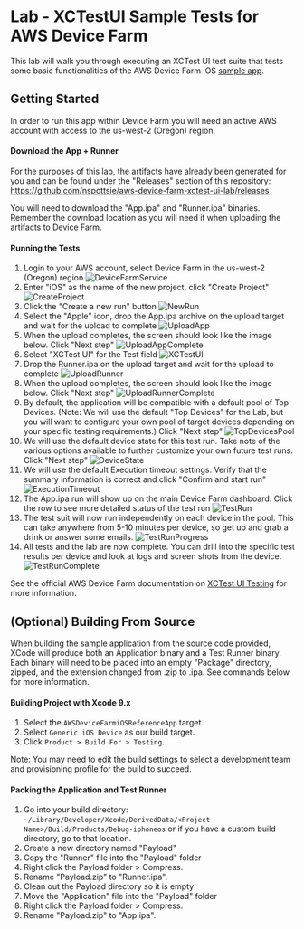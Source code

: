 # Lab - XCTestUI Sample Tests for AWS Device Farm

This lab will walk you through executing an XCTest UI test suite that tests some basic functionalities of the AWS Device Farm iOS [sample app](https://github.com/awslabs/aws-device-farm-sample-app-for-ios).

## Getting Started
In order to run this app within Device Farm you will need an active AWS account with access to the us-west-2 (Oregon) region.

#### Download the App + Runner
For the purposes of this lab, the artifacts have already been generated for you and can be found under the "Releases" section of this repository: https://github.com/nspottsie/aws-device-farm-xctest-ui-lab/releases

You will need to download the "App.ipa" and "Runner.ipa" binaries. Remember the download location as you will need it when uploading the artifacts to Device Farm.

#### Running the Tests

1. Login to your AWS account, select Device Farm in the us-west-2 (Oregon) region ![DeviceFarmService](images/Lab_1.png)
1. Enter "iOS" as the name of the new project, click "Create Project" ![CreateProject](images/Lab_2.png)
1. Click the "Create a new run" button ![NewRun](images/Lab_3.png)
1. Select the "Apple" icon, drop the App.ipa archive on the upload target and wait for the upload to complete ![UploadApp](images/Lab_4.png)
1. When the upload completes, the screen should look like the image below. Click "Next step" ![UploadAppComplete](images/Lab_5.png)
1. Select "XCTest UI" for the Test field ![XCTestUI](images/Lab_6.png)
1. Drop the Runner.ipa on the upload target and wait for the upload to complete ![UploadRunner](images/Lab_7.png)
1. When the upload completes, the screen should look like the image below. Click "Next step" ![UploadRunnerComplete](images/Lab_8.png)
1. By default, the application will be compatible with a default pool of Top Devices. (Note: We will use the default "Top Devices" for the Lab, but you will want to configure your own pool of target devices depending on your specific testing requirements.) Click "Next step" ![TopDevicesPool](images/Lab_9.png)
1. We will use the default device state for this test run. Take note of the various options available to further customize your own future test runs. Click "Next step" ![DeviceState](images/Lab_10.png)
1. We will use the default Execution timeout settings. Verify that the summary information is correct and click "Confirm and start run"![ExecutionTimeout](images/Lab_11.png)
1. The App.ipa run will show up on the main Device Farm dashboard. Click the row to see more detailed status of the test run ![TestRun](images/Lab_12.png)
1. The test suit will now run independently on each device in the pool. This can take anywhere from 5-10 minutes per device, so get up and grab a drink or answer some emails. ![TestRunProgress](images/Lab_13.png)
1. All tests and the lab are now complete. You can drill into the specific test results per device and look at logs and screen shots from the device. ![TestRunComplete](images/Lab_14.png)

See the official AWS Device Farm documentation on [XCTest UI Testing](http://docs.aws.amazon.com/devicefarm/latest/developerguide/test-types-ios-xctest-ui.html) for more information.

## (Optional) Building From Source
When building the sample application from the source code provided, XCode will produce both an Application binary and a Test Runner binary. Each binary will need to be placed into an empty "Package" directory, zipped, and the extension changed from .zip to .ipa. See commands below for more information.

#### Building Project with Xcode 9.x
1. Select the `AWSDeviceFarmiOSReferenceApp` target.
2. Select `Generic iOS Device` as our build target.
3. Click `Product > Build For > Testing`.

Note: You may need to edit the build settings to select a development team and provisioning profile for the build to succeed.

#### Packing the Application and Test Runner
1. Go into your build directory: ```~/Library/Developer/Xcode/DerivedData/<Project Name>/Build/Products/Debug-iphoneos``` or if you have a custom build directory, go to that location.
2. Create a new directory named "Payload"
3. Copy the "Runner" file into the "Payload" folder
4. Right click the Payload folder > Compress.
5. Rename "Payload.zip" to "Runner.ipa".
6. Clean out the Payload directory so it is empty
3. Move the "Application" file into the "Payload" folder
4. Right click the Payload folder > Compress.
5. Rename "Payload.zip" to "App.ipa".
